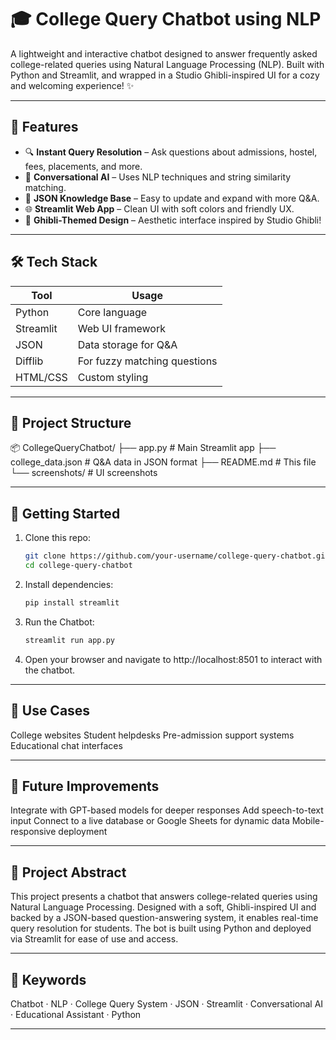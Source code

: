 # 🎓 College Query Chatbot using NLP

A lightweight and interactive chatbot designed to answer frequently asked college-related queries using Natural Language Processing (NLP). Built with Python and Streamlit, and wrapped in a Studio Ghibli-inspired UI for a cozy and welcoming experience! ✨

---

## 🌟 Features

- 🔍 **Instant Query Resolution** – Ask questions about admissions, hostel, fees, placements, and more.
- 💬 **Conversational AI** – Uses NLP techniques and string similarity matching.
- 📁 **JSON Knowledge Base** – Easy to update and expand with more Q&A.
- 🌐 **Streamlit Web App** – Clean UI with soft colors and friendly UX.
- 🎨 **Ghibli-Themed Design** – Aesthetic interface inspired by Studio Ghibli!

---

## 🛠️ Tech Stack

| Tool        | Usage                        |
|-------------|------------------------------|
| Python      | Core language                |
| Streamlit   | Web UI framework             |
| JSON        | Data storage for Q&A         |
| Difflib     | For fuzzy matching questions |
| HTML/CSS    | Custom styling               |

---

## 📂 Project Structure
📦 CollegeQueryChatbot/
├── app.py # Main Streamlit app
├── college_data.json # Q&A data in JSON format
├── README.md # This file
└── screenshots/ # UI screenshots


---

## 🚀 Getting Started

1. Clone this repo:
   ```bash
   git clone https://github.com/your-username/college-query-chatbot.git
   cd college-query-chatbot
   ```
2. Install dependencies:
   ```bash
   pip install streamlit
   ```
3. Run the Chatbot:
   ```bash
   streamlit run app.py
   ```
4. Open your browser and navigate to http://localhost:8501 to interact with the chatbot.

---

## 🎯 Use Cases

College websites
Student helpdesks
Pre-admission support systems
Educational chat interfaces

---

## 🧠 Future Improvements

Integrate with GPT-based models for deeper responses
Add speech-to-text input
Connect to a live database or Google Sheets for dynamic data
Mobile-responsive deployment

---

## 📝 Project Abstract

This project presents a chatbot that answers college-related queries using Natural Language Processing. Designed with a soft, Ghibli-inspired UI and backed by a JSON-based question-answering system, it enables real-time query resolution for students. The bot is built using Python and deployed via Streamlit for ease of use and access.

---

## 🔑 Keywords

Chatbot · NLP · College Query System · JSON · Streamlit · Conversational AI · Educational Assistant · Python

---
